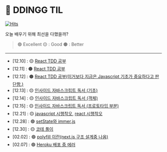 # 📒 DDINGG TIL
[![Hits](https://hits.seeyoufarm.com/api/count/incr/badge.svg?url=https%3A%2F%2Fgithub.com%2Fdding-g%2FTIL&count_bg=%234A02A6&title_bg=%230B0B0B&icon=github.svg&icon_color=%23E7E7E7&title=hits&edge_flat=false)](https://hits.seeyoufarm.com)

   오늘 배우기 위해 최선을 다했을까?
> 🟢 Excellent 🟡 : Good 🟤 : Better

---

- [12.10] : 🟡 [React TDD 공부](https://github.com/dding-g/react-study)
- [12.11] : 🟤 [React TDD 공부](https://github.com/dding-g/react-study)
- [12.12] : 🟤 [React TDD 공부(이거보다 지금은 Javascript 기초가 중요하다고 판단함.)](https://github.com/dding-g/react-study)
- [12.13] : 🟡 [인사이드 자바스크립트 독서 (기초)](book/inside_javascript.md)
- [12.14] : 🟡 [인사이드 자바스크립트 독서 (객체)](book/inside_javascript.md)
- [12.15] : 🟡 [인사이드 자바스크립트 독서 (프로토타입 부분)](book/inside_javascript.md)
- [12.21] : 🟡 [javascript 시행착오](trial_and_error/javascript.md), [react 시행착오](trial_and_error/react.md)
- [12.28] : 🟢 [setState와 immer.js](react/react.md)
- [12.30] : 🟡 [코테 풀이](algorithm/stack/etc.md)
- [02.02] : 🟢 [polyfill 이란(next.js 구조 설계중 나옴)](trial_and_error/javascript.md?id=polyfill폴리필-이란)
- [02.07] : 🟢 [Heroku 배포 중 에러](trial_and_error/heroku.md)